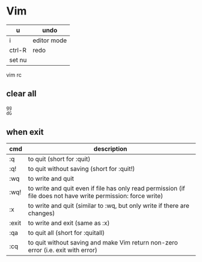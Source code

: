 # Vim

|u | undo|
|-|-|  
|i|editor mode|
|ctrl-R | redo|
|set nu |     |
vim rc  

## clear all

```bash
gg
dG
```

## when exit

|cmd| description|  
|-|-|
|:q| to quit (short for :quit)|  
|:q!| to quit without saving (short for :quit!)|  
|:wq | to write and quit |
|:wq! | to write and quit even if file has only read permission (if file does not have write permission: force write) |
|:x | to write and quit (similar to :wq, but only write if there are changes) |
|:exit | to write and exit (same as :x) |  
|:qa | to quit all (short for :quitall) |
|:cq | to quit without saving and make Vim return non-zero error (i.e. exit with error) |  